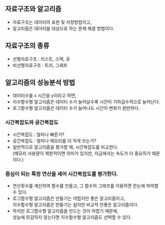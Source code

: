 자료구조와 알고리즘
-----
+ 자료구조는 데이터의 표현 및 저장방법이고,
+ 알고리즘은 데이터를 대상으로 하는 문제 해결 방법이다.

자료구조의 종류
-----
+ 선형자료구조 : 리스트, 스택, 큐
+ 비선형자료구조 : 트리, 그래프

알고리즘의 성능분석 방법
-----
+ 데이터수를 x 시간을 y이라고 하면,
+ 지수함수형 알고리즘은 데이터 수가 늘어날수록 시간이 기하급수적으로 늘어난다.
+ 로그함수형 알고리즘은 데이터 수가 늘어나도 시간이 변화가 완만하다.

### 시간복잡도와 공간복잡도
+ 시간복잡도 : 얼마나 빠른가?
+ 공간복잡도 : 얼마나 메모리를 더 적게 쓰는가?
+ 일반적으로 알고리즘을 평가할 때, 시간복잡도를 비교한다.   
(메모리 사용량이 제한적이면 의미가 있지만, 지금에서는 속도가 더 중요하기 때문이다.)

### 중심이 되는 특정 연산을 세어 시간복잡도를 평가한다.
+ 연산횟수를 계산하여 함수를 만들고, 그 함수의 그래프를 이용하면 한눈에 파악할 수 있다.
+ 로그함수형 알고리즘은 만들기는 어렵지만 좋은 알고리즘이고,   
지수함수형 알고리즘은 만들기는 쉽지만 비교적 안좋은 알고리즘이다.
+ 하지만 로그함수형 알고리즘을 만드는 것이 어렵기 때문에,   
성능에 민감하지 않는다면 지수함수형 알고리즘도 선택할 수 있다.
